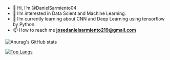 - 👋 Hi, I’m @DanielSarmiento04
- 👀 I’m interested in Data Scient and Machine Learning.
- 🌱 I’m currently learning about CNN and Deep Learning using tensorflow by Python.
- 📫 How to reach me **josedanielsarmiento219@gmail.com**



![Anurag's GitHub stats](https://github-readme-stats.vercel.app/api?username=DanielSarmiento04&show_icons=true&theme=radical)


[![Top Langs](https://github-readme-stats.vercel.app/api/top-langs/?username=DanielSarmiento04&langs_count=8)](https://github.com/anuraghazra/github-readme-stats)

